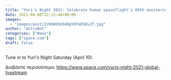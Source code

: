 ```yaml
---
title: "Yuri's Night 2021: Celebrate human spaceflight's 60th anniversary with Bill Nye, astronauts, OK Go and more"
date: 2021-04-08T12:12:44+00:00
images:
  - "images/post/ZrHUW2hUX4HpV9feDS8vJT.jpg"
author: "AstroBot"
categories: ["News"]
tags: ["space.com"]
draft: false
---
```


Tune in to Yuri's Night Saturday (April 10). 

Διαβάστε περισσότερα: https://www.space.com/yuris-night-2021-global-livestream

